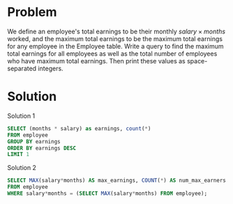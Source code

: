 # Problem
We define an employee's total earnings to be their monthly $salary \times months$ worked, and the maximum total earnings to be the maximum total earnings for any employee in the Employee table. Write a query to find the maximum total earnings for all employees as well as the total number of employees who have maximum total earnings. Then print these values as  space-separated integers.

# Solution

Solution 1
```sql
SELECT (months * salary) as earnings, count(*)
FROM employee
GROUP BY earnings
ORDER BY earnings DESC
LIMIT 1
```

Solution 2
```sql
SELECT MAX(salary*months) AS max_earnings, COUNT(*) AS num_max_earners
FROM employee
WHERE salary*months = (SELECT MAX(salary*months) FROM employee);
```